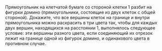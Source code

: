 Прямоугольник на клетчатой бумаге со стороной клетки 1 разбит 
на фигурки домино (прямоугольники, состоящие из двух клеток с общей стороной). 
Докажите, что все вершины клеток на границе и внутри прямоугольника можно 
раскрасить в три цвета так, чтобы для каждых двух вершин, находящихся 
на расстоянии 1, выполнялось следующее условие: эти вершины разного цвета, 
если соединяющий их отрезок лежит на границе одной из фигурок домино, 
и одинакового цвета в противном случае.